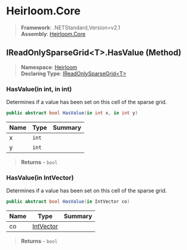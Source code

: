 # Heirloom.Core

> **Framework**: .NETStandard,Version=v2.1  
> **Assembly**: [Heirloom.Core][0]

## IReadOnlySparseGrid\<T>.HasValue (Method)

> **Namespace**: [Heirloom][0]  
> **Declaring Type**: [IReadOnlySparseGrid\<T>][1]

### HasValue(in int, in int)

Determines if a value has been set on this cell of the sparse grid.

```cs
public abstract bool HasValue(in int x, in int y)
```

| Name | Type  | Summary |
|------|-------|---------|
| x    | `int` |         |
| y    | `int` |         |

> **Returns** - `bool`

### HasValue(in IntVector)

Determines if a value has been set on this cell of the sparse grid.

```cs
public abstract bool HasValue(in IntVector co)
```

| Name | Type           | Summary |
|------|----------------|---------|
| co   | [IntVector][2] |         |

> **Returns** - `bool`

[0]: ../../../Heirloom.Core.md
[1]: ../IReadOnlySparseGrid[T].md
[2]: ../IntVector.md

